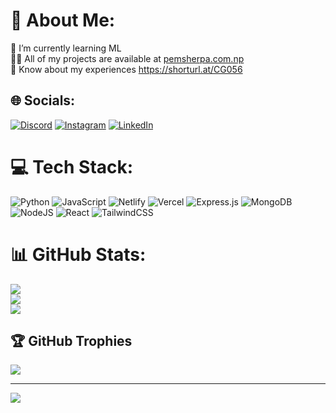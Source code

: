 # 💫 About Me:
🌱 I’m currently learning ML<br>👨‍💻 All of my projects are available at [pemsherpa.com.np](https://pemsherpa.com.np/)<br>📄 Know about my experiences https://shorturl.at/CG056


## 🌐 Socials:
[![Discord](https://img.shields.io/badge/Discord-%237289DA.svg?logo=discord&logoColor=white)](https://discord.gg/niss_21#6826) [![Instagram](https://img.shields.io/badge/Instagram-%23E4405F.svg?logo=Instagram&logoColor=white)]([https://instagram.com/_niss21](https://www.instagram.com/__niss21/)) [![LinkedIn](https://img.shields.io/badge/LinkedIn-%230077B5.svg?logo=linkedin&logoColor=white)](https://linkedin.com/in/pemsherpa) 

# 💻 Tech Stack:
![Python](https://img.shields.io/badge/python-%23323330.svg?style=for-the-badge&logo=python&logoColor=#ADD8E6E) ![JavaScript](https://img.shields.io/badge/javascript-%23323330.svg?style=for-the-badge&logo=javascript&logoColor=%23F7DF1E) ![Netlify](https://img.shields.io/badge/netlify-%23000000.svg?style=for-the-badge&logo=netlify&logoColor=#00C7B7) ![Vercel](https://img.shields.io/badge/vercel-%23000000.svg?style=for-the-badge&logo=vercel&logoColor=white) ![Express.js](https://img.shields.io/badge/express.js-%23404d59.svg?style=for-the-badge&logo=express&logoColor=%2361DAFB) ![MongoDB](https://img.shields.io/badge/MongoDB-%234ea94b.svg?style=for-the-badge&logo=mongodb&logoColor=white) ![NodeJS](https://img.shields.io/badge/node.js-6DA55F?style=for-the-badge&logo=node.js&logoColor=white) ![React](https://img.shields.io/badge/react-%2320232a.svg?style=for-the-badge&logo=react&logoColor=%2361DAFB) ![TailwindCSS](https://img.shields.io/badge/tailwindcss-%2338B2AC.svg?style=for-the-badge&logo=tailwind-css&logoColor=white)
# 📊 GitHub Stats:
![](https://github-readme-stats.vercel.app/api?username=niss21&theme=gotham&hide_border=true&include_all_commits=true&count_private=true)<br/>
![](https://github-readme-streak-stats.herokuapp.com/?user=niss21&theme=gotham&hide_border=true)<br/>
![](https://github-readme-stats.vercel.app/api/top-langs/?username=niss21&theme=gotham&hide_border=true&include_all_commits=true&count_private=true&layout=compact)

## 🏆 GitHub Trophies
![](https://github-profile-trophy.vercel.app/?username=niss21&theme=radical&no-frame=false&no-bg=true&margin-w=4)

---
[![](https://visitcount.itsvg.in/api?id=niss21&icon=0&color=0)](https://visitcount.itsvg.in)
